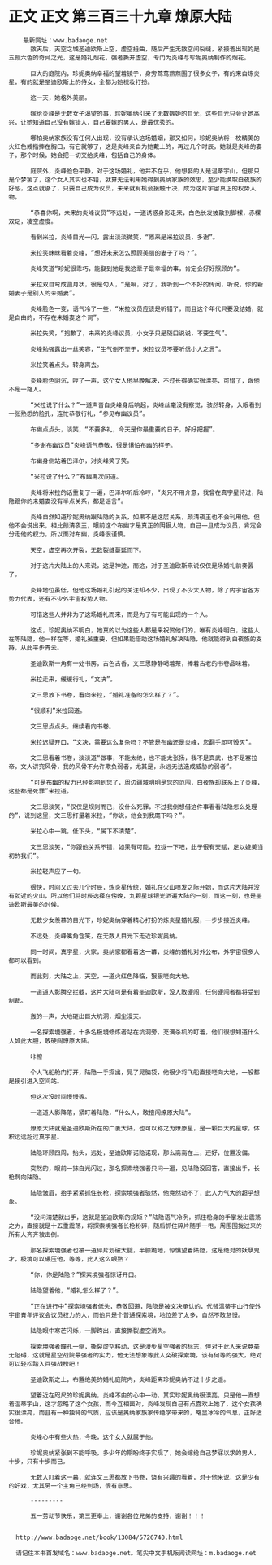 # 正文 正文 第三百三十九章 燎原大陆
        最新网址：www.badaoge.net
          数天后，天空之城圣迪欧斯上空，虚空扭曲，随后产生无数空间裂缝，紧接着出现的是五颜六色的奇异之光，这是婚礼烟花，强者撕开虚空，专门为炎峰与珍妮奥纳制作的烟花。
      
          巨大的庭院内，珍妮奥纳幸福的望着镜子，身旁莺莺燕燕围了很多女子，有的来自炼炎星，有的就是圣迪欧斯上的侍女，全都为她梳妆打扮。
      
          这一天，她格外美丽。
      
          嫁给炎峰是无数女子渴望的事，珍妮奥纳引来了无数嫉妒的目光，这些目光只会让她高兴，让她知道自己没有嫁错人，自己要嫁的男人，是最优秀的。
      
          哪怕奥纳家族没有任何人出现，没有承认这场婚姻，那又如何，珍妮奥纳将一枚精美的火红色戒指捧在胸口，有它就够了，这是炎峰亲自为她戴上的，再过几个时辰，她就是炎峰的妻子，那个时候，她会把一切交给炎峰，包括自己的身体。
      
          庭院外，炎峰脸色平静，对于这场婚礼，他并不在乎，他想娶的人是温蒂宇山，但那只是个梦罢了，这个女人其实也不错，就算无法利用她得到奥纳家族的效忠，至少能换取白夜族的好感，这点就够了，只要自己成为议员，未来就有机会接触十决，成为这片宇宙真正的权势人物。
      
          “恭喜你啊，未来的炎峰议员”不远处，一道诱惑身影走来，白色长发披散到脚裸，赤裸双足，凌空虚度。
      
          看到米拉，炎峰目光一闪，露出淡淡微笑，“原来是米拉议员，多谢”。
      
          米拉笑眯眯看着炎峰，“想好未来怎么照顾美丽的妻子了吗？”。
      
          炎峰笑道“珍妮很乖巧，能娶到她是我这辈子最幸福的事，肯定会好好照顾的”。
      
          米拉双目弯成圆月状，很是勾人，“是嘛，对了，我听到一个不好的传闻，听说，你的新婚妻子是别人的未婚妻”。
      
          炎峰脸色一变，语气冷了一些，“米拉议员应该是听错了，而且这个年代只要没结婚，就是自由的，不存在未婚妻这个词”。
      
          米拉失笑，“抱歉了，未来的炎峰议员，小女子只是随口说说，不要生气”。
      
          炎峰勉强露出一丝笑容，“生气倒不至于，米拉议员不要听信小人之言”。
      
          米拉笑着点头，转身离去。
      
          炎峰脸色阴沉，哼了一声，这个女人他早晚解决，不过长得确实很漂亮，可惜了，跟他不是一路人。
      
          “米拉说了什么？”一道声音自炎峰身后响起，炎峰丝毫没有察觉，骇然转身，入眼看到一张熟悉的脸孔，连忙恭敬行礼，“参见布幽议员”。
      
          布幽点点头，淡笑，“不要多礼，今天是你最重要的日子，好好把握”。
      
          “多谢布幽议员”炎峰语气恭敬，很是惧怕布幽的样子。
      
          布幽身侧站着巴泽尔，对炎峰笑了笑。
      
          “米拉说了什么？”布幽再次问道。
      
          炎峰将米拉的话重复了一遍，巴泽尔听后冷哼，“炎兄不用介意，我曾在真宇星待过，陆隐跟你的未婚妻没有半点关系，都是谣言”。
      
          炎峰自然知道珍妮奥纳跟陆隐的关系，如果不是这层关系，颜清夜王也不会利用他，但他不会说出来，相比颜清夜王，眼前这个布幽才是真正的阴狠人物，自己一旦成为议员，肯定会分走他的权力，所以面对布幽，炎峰很谨慎。
      
          天空，虚空再次开裂，无数裂缝蔓延而下。
      
          对于这片大陆上的人来说，这是神迹，而这，对于圣迪欧斯来说仅仅是场婚礼前奏罢了。
      
          炎峰地位虽低，但他这场婚礼引起的关注却不少，出现了不少大人物，除了内宇宙各方势力代表，还有不少外宇宙权势人物。
      
          可惜这些人并非为了这场婚礼而来，而是为了有可能出现的一个人。
      
          这点，珍妮奥纳不明白，她真的以为这些人都是来祝贺他们的，唯有炎峰明白，这些人在等陆隐，他一样在等，婚礼虽重要，但如果能借助这场婚礼解决陆隐，他就能得到白夜族的支持，从此平步青云。
      
          圣迪欧斯一角有一处书房，古色古香，文三思静静喝着茶，捧着古老的书卷品味着。
      
          米拉走来，缓缓行礼，“文决”。
      
          文三思放下书卷，看向米拉，“婚礼准备的怎么样了？”。
      
          “很顺利”米拉回道。
      
          文三思点点头，继续看向书卷。
      
          米拉迟疑开口，“文决，需要这么复杂吗？不管是布幽还是炎峰，您翻手即可毁灭”。
      
          文三思看着书卷，淡淡道“做事，不能太绝，也不能太张扬，我不是真武，也不是塞拉帝，文人讲究风骨，我的风骨不允许欺负弱者，尤其是，永远无法造成威胁的弱者”。
      
          “可是布幽的权力已经影响到您了，周边疆域明明是您的范围，白夜族却联系上了炎峰，这些都是死罪”米拉道。
      
          文三思淡笑，“仅仅是规则而已，没什么死罪，不过我倒想借这件事看看陆隐怎么处理的”，说到这里，文三思打量着米拉，“你说，他会到我麾下吗？”。
      
          米拉心中一跳，低下头，“属下不清楚”。
      
          文三思淡笑，“你跟他关系不错，如果有可能，拉拢一下吧，此子很有天赋，足以媲美当初的我们”。
      
          米拉轻声应了一句。
      
          很快，时间又过去几个时辰，炼炎星传统，婚礼在火山喷发之际开始，而这片大陆并没有就近的火山，所以他们将时辰选择在傍晚，九颗星球银光洒遍大陆的一刻，而这一刻，也是圣迪欧斯最美的时候。
      
          无数少女羡慕的目光下，珍妮奥纳穿着精心打扮的炼炎星婚礼服，一步步接近炎峰。
      
          不远处，炎峰嘴角含笑，在无数人目光下走近珍妮奥纳。
      
          同一时间，真宇星，火家，奥纳家都看着这一幕，炎峰的婚礼对外公布，外宇宙很多人都可以看到。
      
          而此刻，大陆之上，天空，一道火红色降临，狠狠咂向大地。
      
          一道道人影腾空拦截，这片大陆可是有着圣迪欧斯，没人敢硬闯，任何硬闯者都将受到制裁。
      
          轰的一声，大地砸出巨大坑洞，烟尘漫天。
      
          一名探索境强者，十多名极境修炼者站在坑洞旁，充满杀机的盯着，他们很想知道什么人如此大胆，敢硬闯燎原大陆。
      
          咔擦
      
          个人飞船舱门打开，陆隐一手探出，晃了晃脑袋，他很少将飞船直接咂向大地，一般都是接引进入空间站。
      
          但这次没时间慢慢等。
      
          一道道人影降落，紧盯着陆隐，“什么人，敢擅闯燎原大陆”。
      
          燎原大陆就是圣迪欧斯所在的广袤大陆，也可以称之为燎原星，是一颗巨大的星球，体积远远超过真宇星。
      
          陆隐环顾四周，抬头，远处，圣迪欧斯诺隐诺现，那么高高在上，还好，位置没偏。
      
          突然的，眼前一抹白光闪过，那名探索境强者只问一遍，见陆隐没回答，直接出手，长枪刺向陆隐。
      
          陆隐皱眉，抬手紧紧抓住长枪，探索境强者骇然，他竟然动不了，此人力气大的超乎想象。
      
          “没问清楚就出手，这就是圣迪欧斯的规矩？”陆隐语气冷冽，抓住枪身的手掌发出震荡之力，直接就是十五重震荡，将探索境强者长枪粉碎，随后抓住碎片随手一甩，周围围拢过来的所有人齐齐被击倒。
      
          那名探索境强者也被一道碎片划破大腿，半膝跪地，惊惧望着陆隐，这是绝对的妖孽鬼才，极境可以碾压他，等等，此人这么眼熟？
      
          “你，你是陆隐？”探索境强者惊讶开口。
      
          陆隐望着他，“婚礼怎么样了？”。
      
          “正在进行中”探索境强者低头，恭敬回道，陆隐是被文决承认的，代替温蒂宇山行使外宇宙青年评议会议员权力的人，而他只是个普通探索境，地位差了太多，自然不敢怠慢。
      
          陆隐眼中寒芒闪烁，一脚跨出，直接撕裂虚空消失。
      
          探索境强者瞳孔一缩，撕裂虚空移动，这是漫步星空强者的标志，但对于此人来说竟毫无阻碍，这就是星空战院最强者的实力，他无法想象等此人突破探索境，该有何等的强大，绝对可以轻松踏入百强战榜吧！
      
          圣迪欧斯之上，布置绝美的婚礼庭院内，炎峰距离珍妮奥纳不过十步之遥。
      
          望着近在咫尺的珍妮奥纳，炎峰不由的心中一动，其实珍妮奥纳很漂亮，只是他一直想着温蒂宇山，这才忽略了这个女孩，而今互相面对，炎峰发现自己有点喜欢上她了，这个女孩确实很漂亮，而且有一种独特的气质，应该是奥纳家族家传绝学带来的，略显冰冷的气息，正好适合他。
      
          炎峰心中有些火热，今晚，这个女人就属于他。
      
          珍妮奥纳紧张到不能呼吸，多少年的期盼终于实现了，她会嫁给自己梦寐以求的男人，十步，只有十步而已。
      
          无数人盯着这一幕，就连文三思都放下书卷，饶有兴趣的看着，对于他来说，这是少有的好戏，尤其另一个主角已经到场，很有意思。
      
          ---------
      
          五一劳动节快乐，第三更奉上，谢谢各位兄弟的支持，谢谢！！！
      
      
      http://www.badaoge.net/book/13084/5726740.html
      
      请记住本书首发域名：www.badaoge.net。笔尖中文手机版阅读网址：m.badaoge.net